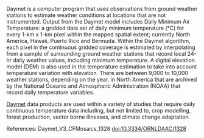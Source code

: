 Daymet is a computer program that uses observations from ground weather stations to estimate weather conditions at locations that are not instrumented. Output from the Daymet model includes Daily Minimum Air Temperature: a gridded data set of daily minimum temperature (℃) for every 1-km x 1-km pixel within the mapped spatial extent; currently North America, Hawaii, Puerto Rico and Bermuda. Within the Daymet algorithm, each pixel in the continuous gridded coverage is estimated by interpolating from a sample of surrounding ground weather stations that record local 24-hr daily weather values, including minimum temperature. A digital elevation model (DEM) is also used in the temperature estimation to take into account temperature variation with elevation. There are between 9,000 to 10,000 weather stations, depending on the year, in North America that are archived by the National Oceanic and Atmospheric Administration (NOAA) that record daily temperature variables.

[Daymet](https://daymet.ornl.gov/) data products are used within a variety of studies that require daily continuous temperature data including, but not limited to, crop modelling, forest production, vector borne illnesses, and climate change adaptation.

References: Daymet_V3_CFMosaics_1328 [doi:10.3334/ORNLDAAC/1328](https://doi.org/10.3334/ORNLDAAC/1328)
